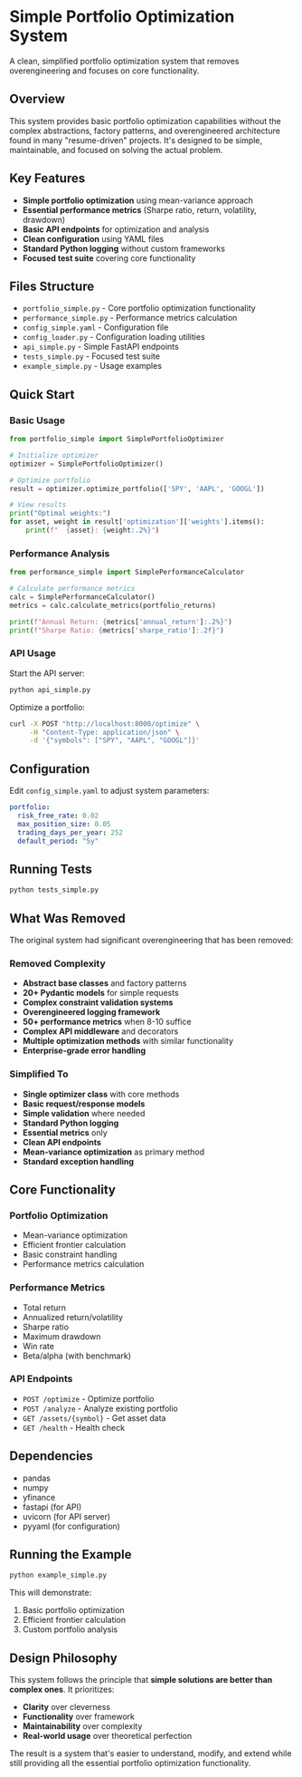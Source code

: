 # Simple Portfolio Optimization System

A clean, simplified portfolio optimization system that removes overengineering and focuses on core functionality.

## Overview

This system provides basic portfolio optimization capabilities without the complex abstractions, factory patterns, and overengineered architecture found in many "resume-driven" projects. It's designed to be simple, maintainable, and focused on solving the actual problem.

## Key Features

- **Simple portfolio optimization** using mean-variance approach
- **Essential performance metrics** (Sharpe ratio, return, volatility, drawdown)
- **Basic API endpoints** for optimization and analysis
- **Clean configuration** using YAML files
- **Standard Python logging** without custom frameworks
- **Focused test suite** covering core functionality

## Files Structure

- `portfolio_simple.py` - Core portfolio optimization functionality
- `performance_simple.py` - Performance metrics calculation
- `config_simple.yaml` - Configuration file
- `config_loader.py` - Configuration loading utilities
- `api_simple.py` - Simple FastAPI endpoints
- `tests_simple.py` - Focused test suite
- `example_simple.py` - Usage examples

## Quick Start

### Basic Usage

```python
from portfolio_simple import SimplePortfolioOptimizer

# Initialize optimizer
optimizer = SimplePortfolioOptimizer()

# Optimize portfolio
result = optimizer.optimize_portfolio(['SPY', 'AAPL', 'GOOGL'])

# View results
print("Optimal weights:")
for asset, weight in result['optimization']['weights'].items():
    print(f"  {asset}: {weight:.2%}")
```

### Performance Analysis

```python
from performance_simple import SimplePerformanceCalculator

# Calculate performance metrics
calc = SimplePerformanceCalculator()
metrics = calc.calculate_metrics(portfolio_returns)

print(f"Annual Return: {metrics['annual_return']:.2%}")
print(f"Sharpe Ratio: {metrics['sharpe_ratio']:.2f}")
```

### API Usage

Start the API server:

```bash
python api_simple.py
```

Optimize a portfolio:

```bash
curl -X POST "http://localhost:8000/optimize" \
     -H "Content-Type: application/json" \
     -d '{"symbols": ["SPY", "AAPL", "GOOGL"]}'
```

## Configuration

Edit `config_simple.yaml` to adjust system parameters:

```yaml
portfolio:
  risk_free_rate: 0.02
  max_position_size: 0.05
  trading_days_per_year: 252
  default_period: "5y"
```

## Running Tests

```bash
python tests_simple.py
```

## What Was Removed

The original system had significant overengineering that has been removed:

### Removed Complexity
- **Abstract base classes** and factory patterns
- **20+ Pydantic models** for simple requests
- **Complex constraint validation systems**
- **Overengineered logging framework**
- **50+ performance metrics** when 8-10 suffice
- **Complex API middleware** and decorators
- **Multiple optimization methods** with similar functionality
- **Enterprise-grade error handling**

### Simplified To
- **Single optimizer class** with core methods
- **Basic request/response models**
- **Simple validation** where needed
- **Standard Python logging**
- **Essential metrics** only
- **Clean API endpoints**
- **Mean-variance optimization** as primary method
- **Standard exception handling**

## Core Functionality

### Portfolio Optimization
- Mean-variance optimization
- Efficient frontier calculation
- Basic constraint handling
- Performance metrics calculation

### Performance Metrics
- Total return
- Annualized return/volatility
- Sharpe ratio
- Maximum drawdown
- Win rate
- Beta/alpha (with benchmark)

### API Endpoints
- `POST /optimize` - Optimize portfolio
- `POST /analyze` - Analyze existing portfolio
- `GET /assets/{symbol}` - Get asset data
- `GET /health` - Health check

## Dependencies

- pandas
- numpy
- yfinance
- fastapi (for API)
- uvicorn (for API server)
- pyyaml (for configuration)

## Running the Example

```bash
python example_simple.py
```

This will demonstrate:
1. Basic portfolio optimization
2. Efficient frontier calculation
3. Custom portfolio analysis

## Design Philosophy

This system follows the principle that **simple solutions are better than complex ones**. It prioritizes:

- **Clarity** over cleverness
- **Functionality** over framework
- **Maintainability** over complexity
- **Real-world usage** over theoretical perfection

The result is a system that's easier to understand, modify, and extend while still providing all the essential portfolio optimization functionality.